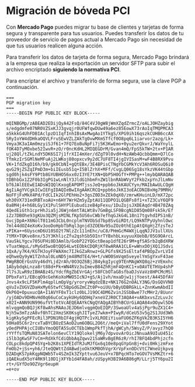 # Migración de bóveda PCI

Con **Mercado Pago** puedes migrar tu base de clientes y tarjetas de forma segura y transparente para tus usuarios. Puedes transferir los datos de tu proveedor de servicio de pagos actual a Mercado Pago sin necesidad de que tus usuarios realicen alguna acción.

Para transferir los datos de tarjeta de forma segura, Mercado Pago brindará a la empresa que realiza la exportación un servidor SFTP para subir el archivo encriptado **siguiendo la normativa PCI**.

Para encriptar el archivo y transferirlo de forma segura, use la clave PGP a continuación.

```pgp
===
PGP migration key
===
-----BEGIN PGP PUBLIC KEY BLOCK-----

mQINBGMp/zABEAD2EDijQyA42FsQ/84C4VJ0gW8jWmXZqdZrmcZ/oALJOHZaybig
s/edgdmfe07NR0VZSxKJJ3gvqjr0UFWfqwDUw49a6ez85EowX73rAoIqTMQPMCA3
a5kkkG4UhFDBIAclpzD1IqfInhIBsAxMwgAo1YTkgS/XPG9ih16qszkCUHB6ccAX
SRyIoYW4dDHkaOQVLFruSEwVZLZAkTgOvwMXmSTfcf0O8pq6L1iarvor2azg/Lk+
Vmya3K3aIAm0mzyiSJf61+7FQ7EoBuNpFi7j5K3KwEmo+0yu2erQkvrJ/WaYnylL
fOK4D7yMOxbe52IwvR+zO/r0ncKdHL2MIQEGDrM/Gvan4mQ/FpS5kTW+2tx+P1AR
uj28Ql/tZkLndY5DK6SI7j1frXII4mXer/dZgT9l0vdH+NzAWb4QcbbQmm+Q7lCo
TfmkzIrSGMlNeMFuAj2LWKoj80opxcv9y2dC7UF8TI4jgIVISasM+wF4B8RX9Pvu
VK+1fdZkgD16h/b9/gk0CbNI+gQtEBx/3E4BPisCTNgYbCGMkYcV3Ah6ROSuQ6i0
qvG29jZSZqIPmD3m+biIEusb51q+I5BlZrhX+MFf/CvgLQ06Sg18sYkzVK44tGbp
sgd0hjk4sFY9Ptb8GYUBHO56xx0zI3YE7tXN+QbP5H0GfY+PMPg++lmybQARAQAB
tDBhbGx1Z2F0b3IgPG1wLnNlY3JldG1hbmFnZW1lbnRAbWVyY2Fkb2xpYnJlLmNv
bT6JAlEEEwEIADsWIQQlKxogEAPOMTjssJeQ+ppb6oJkKAUCYyn/MAIbAwULCQgH
AgIiAgYVCgkICwIEFgIDAQIeBwIXgAAKCRCQ+ppb6oJkKI3oEACDNIBxHg79MRH/
NoFFjFxMkX4Pd/FdCLIk2GlPEhHo2+3gsZ0D3xZEk0qX0/zmrwKHuinLD/mX72pc
wh30VX731edRBTxoAU+n6HY7WrHZm5yZptAU11QDPO1LQGBFs8f1+xTZ3CuY6QF9
0a8M4j4+h68LGy1X1PulSHYPlEubudizeB4pFexu/1DuZojsJXDEAqdr4B470ZAq
4QedEiGth1cprHhJia5jJ6Wjn6mtTALWt8v7GmBgLSF0BcgN1D85Qm08Fsk5k/Ef
iZz7DBOhe93gKUo3QZMjsMINLfKp5US6vCWb7efhqGJkG4L18n17tgvhdIPS1nB/
GvcjDpA+X6NolT011mG3CbL0ncplmTNVObSd7bp8SvGiRDt/LQ9kNTPyUyhnlOwc
7ml44dOZ4eXoKv3ooDoHpbTbRql3gnjd3ZOENv95uZOz0thE1pAtQXgHjZfzsTeJ
xPIKa++6UyscmD6U10SO2t7NlzZc111nEhc/uC8/PHmGcM4WXjLqqNJJV1ullXUs
7tMX+TQKve8nx/5JY3KhlicZfu2qshSb5OInrTYBxhbLxuyuuXUebB/05G9OArcL
VauSkLYgcv705UFHi0D3Amlb/GobP22YQGctBeap1dfE26r9M+gfSASrb2qBdXRW
vTuatWquL/sMyGd5woBtQQS4LwtEObkCDQRjKf8wARAA1CLE+wWnxDOjXQ1JSdvi
1QxA/y7K4/KGTHJoyFFWAXmc7IJkGZaRnwz+GLPGfs9X25sEltaf4PBOpZvrLVId
eQhweQy9yW1TZnhal0LoND5jm48MdTE4/H+t/vWO0SmVqm5veyelYmSgYxvF43ae
PWgRBOErGsUVy46dYLjd2rAh/0O3QZ6BjJB4ykgIycg9TEnMAgWXQ8qz+zVEmxhc
1AbybdqkLnza8rt88d+Pk+WN4RVz3uImevB84ZhRjmF4QnKC1+x0AVTETHVp4shP
7l7sJLwR9zIBHABz4S/YdcfRgZbEVrGAjr58FCbOTaG8sfbaDJsVaVz8HPCMcMSl
DPbxFaYi/EBcqO9cGehKoXoMWO5IcNJ+gS/Aj1vh/mxaDjw1jjYoest/A445DfAV
Jnvs4x9cLF5KPlm4qplLmOpVg/yroryvWqdzEBz+NK176G2nOALY3NG/DsGQVVN0
qVuIvZUGVZDaHxMy6StwfC5BpGdGZmCZt0P+oiUU/bByUDBRGkLL+ZnnKwmAbdII
OkP6Q+OpuxucQA+I1AVYF0xT1clz0bLJ19OC4DM6ZvinJSSbBwe77cMHr2/8Uunr
/yjOADv9DHNvHd0q66uCoCaykUHy6QDHq7xneVZJR0CT3AQA4+vAKbxvsZzLuvJc
x02I+ANN9UN996ufVtTotVcAEQEAAYkCNgQYAQgAIBYhBCUrGiAQA84xOOywl5D6
mlvqgmQoBQJjKf8wAhsMAAoJEJD6mlvqgmQoEIQP/3SwoaUlv4aSjPgr9uZX1C4+
Njh5w3mTzzA8vf0hTC2XmzSK0KsghJITyeZ7wkm+PIwyR/dCeU53v5g2S1JUd3Wh
kigKkySgPFEcRil3PDN1RbIF4gjHQTPc1vXLROEiYiuaFUO6ZFKgVk2B3KSI5YH6
50Ha05C6r2rcxTaBYCBOzESAoD2um6OBGL2O6t//meQ+iVal7ffU0dFens29XYot
yOedPHPAjcCIUBvYmoQQTA5SuOCTEb1WmpPkfTjhA/gWCyh/5WsyZ/P/avyz7hQ0
rYYffsTQMuN83SATelon6evClY19QlokeljM6y7dpvovArOicJNnuaA9UIuU451c
i5lb3gKwSF7vCm+RdXkfCdiQbbAqZqwv21SaWRvBgER6zR/rhI7BFQ4bdPhjzcfn
COLpc8kdpQP4SYg+b2K8s1XPEIdTRJuMJfGx6q10e8pqGYpGnBj+dvi0HkjzmFxe
FmOb2+jSs+yh6/JteQQWttZdABwdjoOktKM0OhVgrXrVpFxnODcVtC7WneUjkpvg
DZADqKS7pkKqpNQWb5Tv4SZmIk3ZYpttvu6JeuV+x7BPqcHTo7eGOV7VsMKZtr+6
iQAEkudX5oY4RK9l10D1jXFYb1d4FA8ah/zUSpyH3BI9A6B86gM/LLrj5TY6pu2I
rt+/GYfDo9OZVgr6eupH
=e+ov

-----END PGP PUBLIC KEY BLOCK-----
```